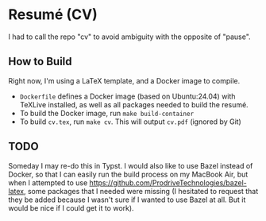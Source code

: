 # Resumé (CV)

I had to call the repo "cv" to avoid ambiguity with the opposite of "pause".

## How to Build

Right now, I'm using a LaTeX template, and a Docker image to compile.

- `Dockerfile` defines a Docker image (based on Ubuntu:24.04) with TeXLive installed, as well as all packages needed to build the resumé.
- To build the Docker image, run `make build-container`
- To build `cv.tex`, run `make cv`. This will output `cv.pdf` (ignored by Git)

## TODO

Someday I may re-do this in Typst. I would also like to use Bazel instead of Docker, so that I can easily run the build process on my MacBook Air, but when I attempted to use https://github.com/ProdriveTechnologies/bazel-latex, some packages that I needed were missing (I hesitated to request that they be added because I wasn't sure if I wanted to use Bazel at all. But it would be nice if I could get it to work).
